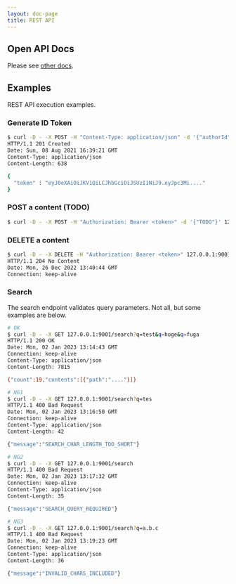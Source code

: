 ```yaml
---
layout: doc-page
title: REST API
---
```


## Open API Docs

Please see [other docs](https://yoshinorin.github.io/qualtet/rest-api/index.html).

## Examples

REST API execution examples.

### Generate ID Token

```sh
$ curl -D - -X POST -H "Content-Type: application/json" -d '{"authorId":"01gn798rem0pj4xnzxfnj5g5wp","password":"pass"}' 127.0.0.1:9001/token/
HTTP/1.1 201 Created
Date: Sun, 08 Aug 2021 16:39:21 GMT
Content-Type: application/json
Content-Length: 638

{
  "token" : "eyJ0eXAiOiJKV1QiLCJhbGciOiJSUzI1NiJ9.eyJpc3Mi...."
}
```

### POST a content (TODO)

```sh
$ curl -D - -X POST -H "Authorization: Bearer <token>" -d '{"TODO"}' 127.0.0.1:9001/contents
```

### DELETE a content

```sh
$ curl -D - -X DELETE -H "Authorization: Bearer <token>" 127.0.0.1:9001/contents/<contentsId>
HTTP/1.1 204 No Content
Date: Mon, 26 Dec 2022 13:40:44 GMT
Connection: keep-alive
```

### Search

The search endpoint validates query parameters. Not all, but some examples are below.

```sh
# OK
$ curl -D - -X GET 127.0.0.1:9001/search?q=test&q=hoge&q=fuga
HTTP/1.1 200 OK
Date: Mon, 02 Jan 2023 13:14:43 GMT
Connection: keep-alive
Content-Type: application/json
Content-Length: 7815

{"count":19,"contents":[{"path":"...."}]}

# NG1
$ curl -D - -X GET 127.0.0.1:9001/search?q=tes
HTTP/1.1 400 Bad Request
Date: Mon, 02 Jan 2023 13:16:50 GMT
Connection: keep-alive
Content-Type: application/json
Content-Length: 42

{"message":"SEARCH_CHAR_LENGTH_TOO_SHORT"}

# NG2
$ curl -D - -X GET 127.0.0.1:9001/search
HTTP/1.1 400 Bad Request
Date: Mon, 02 Jan 2023 13:17:32 GMT
Connection: keep-alive
Content-Type: application/json
Content-Length: 35

{"message":"SEARCH_QUERY_REQUIRED"}

# NG3
$ curl -D - -X GET 127.0.0.1:9001/search?q=a.b.c
HTTP/1.1 400 Bad Request
Date: Mon, 02 Jan 2023 13:19:23 GMT
Connection: keep-alive
Content-Type: application/json
Content-Length: 36

{"message":"INVALID_CHARS_INCLUDED"}
```
